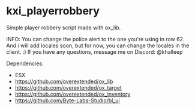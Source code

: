 # kxi_playerrobbery
Simple player robbery script made with ox_lib.

INFO:
You can change the police alert to the one you're using in row 62. And i will add locales soon, but for now, you can change the locales in the client. :) If you have any questions, message me on Discord: @khalleep

Dependencies:
- ESX
- https://github.com/overextended/ox_lib
- https://github.com/overextended/ox_target
- https://github.com/overextended/ox_inventory
- https://github.com/Byte-Labs-Studio/bl_ui
